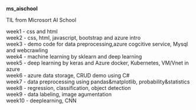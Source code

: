 **ms_aischool**

TIL from Microsort AI School

week1 - css and html    
week2 - css, html, javascript, bootstrap and azure intro    
week3 - demo code for data preprocessing,azure cogcitive service, Mysql and webcrawling     
week4 - machine learning by sklearn and deep learning    
week5 - deep learning by keras and Azure docker, Kubernetes, VM/Vnet in azure   
week6 - azure data storage, CRUD demo using C#  
week7 - data preprocessing using pandas&matplotlib, probability&statistics  
week8 - regression, classification, object detection   
week9 - data labeling, image agumentation   
week10 - deeplearning, CNN
